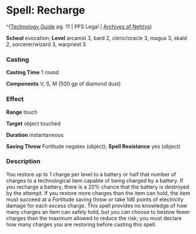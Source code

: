 # Spell: Recharge

^([Technology Guide][ss-recharge] pg. 11 | PFS Legal | [Archives of Nehtys][sn-recharge])

**School** evocation; **Level** arcanist 3, bard 2, cleric/oracle 3, magus 3, skald 2, sorcerer/wizard 3, warpriest 3

### Casting

**Casting Time** 1 round  

**Components** V, S, M (500 gp of diamond dust)

### Effect

**Range** touch  

**Target** object touched  

**Duration** instantaneous  

**Saving Throw** Fortitude negates (object); **Spell Resistance** yes (object)

### Description

You restore up to 1 charge per level to a battery or half that number of charges to a technological item capable of being charged by a battery. If you recharge a battery, there is a 20% chance that the battery is destroyed by the attempt. If you restore more charges than the item can hold, the item must succeed at a Fortitude saving throw or take 1d6 points of electricity damage for each excess charge. This spell provides no knowledge of how many charges an item can safely hold, but you can choose to bestow fewer charges than the maximum allowed to reduce the risk; you must declare how many charges you are restoring before casting this spell.

[ss-recharge]: http://paizo.com/products/btpy95d2
[sn-recharge]: http://www.archivesofnethys.com/SpellDisplay.aspx?ItemName=Recharge